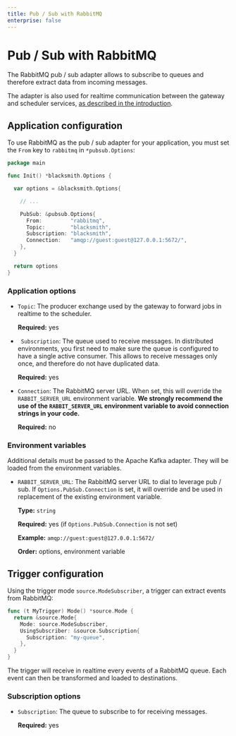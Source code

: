 ```yaml
---
title: Pub / Sub with RabbitMQ
enterprise: false
---
```


# Pub / Sub with RabbitMQ

The RabbitMQ pub / sub adapter allows to subscribe to queues and therefore extract
data from incoming messages.

The adapter is also used for realtime communication between the gateway and scheduler
services, [as described in the introduction](https://nunchi.studio/blacksmith/introduction/how).

## Application configuration

To use RabbitMQ as the pub / sub adapter for your application, you must set the
`From` key to `rabbitmq` in `*pubsub.Options`:
```go
package main

func Init() *blacksmith.Options {

  var options = &blacksmith.Options{

    // ...

    PubSub: &pubsub.Options{
      From:         "rabbitmq",
      Topic:        "blacksmith",
      Subscription: "blacksmith",
      Connection:   "amqp://guest:guest@127.0.0.1:5672/",
    },
  }

  return options
}
```

### Application options

- `Topic`: The producer exchange used by the gateway to forward jobs in realtime
  to the scheduler.

  **Required:** yes

- ` Subscription`: The queue used to receive messages. In distributed environments,
  you first need to make sure the queue is configured to have a single active consumer.
  This allows to receive messages only once, and therefore do not have duplicated
  data.

  **Required:** yes

- `Connection`: The RabbitMQ server URL. When set, this will override the
  `RABBIT_SERVER_URL` environment variable. **We strongly recommend the use of the
  `RABBIT_SERVER_URL` environment variable to avoid connection strings in your
  code.**

  **Required:** no

### Environment variables

Additional details must be passed to the Apache Kafka adapter. They will be loaded
from the environment variables.

- `RABBIT_SERVER_URL`: The RabbitMQ server URL to dial to leverage pub / sub. If
  `Options.PubSub.Connection` is set, it will override and be used in replacement
  of the existing environment variable.

  **Type:** `string`

  **Required:** yes (if `Options.PubSub.Connection` is not set)

  **Example:** `amqp://guest:guest@127.0.0.1:5672/`

  **Order:** options, environment variable

## Trigger configuration

Using the trigger mode `source.ModeSubscriber`, a trigger can extract events from
RabbitMQ:
```go
func (t MyTrigger) Mode() *source.Mode {
  return &source.Mode{
    Mode: source.ModeSubscriber,
    UsingSubscriber: &source.Subscription{
      Subscription: "my-queue",
    },
  }
}
```

The trigger will receive in realtime every events of a RabbitMQ queue. Each event
can then be transformed and loaded to destinations.

### Subscription options

- `Subscription`: The queue to subscribe to for receiving messages.

  **Required:** yes
